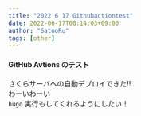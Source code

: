 ```yaml
---
title: "2022 6 17 Githubactiontest"
date: 2022-06-17T00:14:03+09:00
author: "SatooRu"
tags: [other]
---
```



#### GitHub Avtions のテスト
さくらサーバへの自動デプロイできた!!  
わーいわーい  
`hugo` 実行もしてくれるようにしたい！